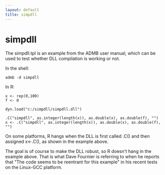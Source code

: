```yaml
---
layout: default
title: simpdll
---
```


simpdll
=======

The simpdll.tpl is an example from the ADMB user manual, which can be used to test whether DLL compilation is working or not.

In the shell:

```
admb -d simpdll
```

In R:

```
x <- rep(0,100)
f <- 0

dyn.load("c:/simpdll/simpdll.dll")

.C("simpdll", as.integer(length(x)), as.double(x), as.double(f), "")
x <- .C("simpdll", as.integer(length(x)), as.double(x), as.double(f), "")
```

On some platforms, R hangs when the DLL is first called .C() and then assigned x<-.C(), as shown in the example above.

The goal is of course to make the DLL robust, so R doesn't hang in the example above. That is what Dave Fournier is referring to when he reports that "The code seems to be reentrant for this example" in his recent tests on the Linux-GCC platform.
